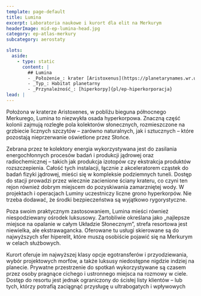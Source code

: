 ```yaml
---
template: page-default
title: Lumina
excerpt: Laboratoria naukowe i kurort dla elit na Merkurym
headerImage: mid-ep-lumina-head.jpg
category: ep-atlas-merkury
subcategory: aerostaty

slots:
  aside:
    - type: static
      content: |
        ## Lumina
        - _Położenie_: krater [Aristoxenus](https://planetarynames.wr.usgs.gov/Feature/383) ([Merkury]{pl/ep-atlas-merkury})
        - _Typ_: Habitat planetarny
        - _Przynależność_: [hiperkorpy]{pl/ep-hiperkorporacja}
lead: |
---
```

Położona w kraterze Aristoxenes, w pobliżu bieguna północnego Merkurego, Lumina to niezwykła osada hyperkorpowa. Znaczną część kolonii zajmują rozległe pola kolektorów słonecznych, rozmieszczone na grzbiecie licznych szczytów – zarówno naturalnych, jak i sztucznych – które pozostają nieprzerwanie oświetlone przez Słońce.

Zebrana przez te kolektory energia wykorzystywana jest do zasilania energochłonnych procesów badań i produkcji jądrowej oraz radiochemicznej – takich jak produkcja izotopów czy ekstrakcja produktów rozszczepienia. Całość tych instalacji, łącznie z akceleratorem cząstek do badań fizyki jądrowej, mieści się w kompleksie podziemnych tuneli. Dostęp do stacji prowadzi przez wiecznie zacienione ściany krateru, co czyni ten rejon również dobrym miejscem do pozyskiwania zamarzniętej wody. W projektach i operacjach Luminy uczestniczy liczne grono hyperkorpów. Nie trzeba dodawać, że środki bezpieczeństwa są wyjątkowo rygorystyczne.

Poza swoim praktycznym zastosowaniem, Lumina mieści również niespodziewany ośrodek luksusowy. Żartobliwie określana jako „najlepsze miejsce na opalanie w całym Układzie Słonecznym”, strefa resortowa jest niewielka, ale ekstrawagancka. Oferowane tu usługi skierowane są do najwyższych sfer hiperelit, które muszą osobiście pojawić się na Merkurym w celach służbowych.

Kurort oferuje im najwyższej klasy opcje egotransferów i przyodziewania, wybór projektowych morfów, a także luksusy niedostępne nigdzie indziej na planecie. Prywatne przestrzenie do spotkań wykorzystywane są czasem przez osoby pragnące cichego i ustronnego miejsca na rozmowy w ciele. Dostęp do resortu jest jednak ograniczony do ścisłej listy klientów – lub tych, którzy potrafią zaciągnąć przysługę u ultrabogatych i wpływowych